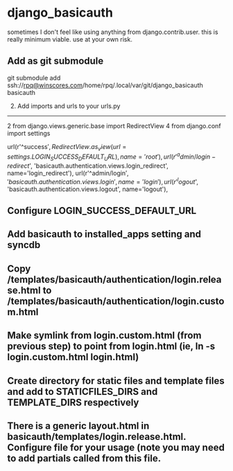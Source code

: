 django_basicauth
================

sometimes I don't feel like using anything from django.contrib.user. this is really minimum viable.  use at your own risk.

Add as git submodule
--------------------

git submodule add ssh://rpq@winscores.com/home/rpq/.local/var/git/django_basicauth basicauth

2. Add imports and urls to your urls.py
--------------------

2 from django.views.generic.base import RedirectView
4 from django.conf import settings

url(r'^success$',
    RedirectView.as_view(url=settings.LOGIN_SUCCESS_DEFAULT_URL),
    name='root'),
url(r'^admin/login-redirect$',
    'basicauth.authentication.views.login_redirect',
    name='login_redirect'),
url(r'^admin/login$',
    'basicauth.authentication.views.login',
    name='login'),
url(r'^logout$',
    'basicauth.authentication.views.logout',
    name='logout'),

Configure LOGIN_SUCCESS_DEFAULT_URL
--------------------

Add basicauth to installed_apps setting and syncdb
--------------------

Copy /templates/basicauth/authentication/login.release.html 
to /templates/basicauth/authentication/login.custom.html
--------------------

Make symlink from login.custom.html (from previous step) to 
point from login.html (ie, ln -s login.custom.html login.html)
--------------------

Create directory for static files and template files and add to
STATICFILES_DIRS and TEMPLATE_DIRS respectively
--------------------

There is a generic layout.html in basicauth/templates/login.release.html.
Configure file for your usage (note you may need to add partials called
from this file.
--------------------
